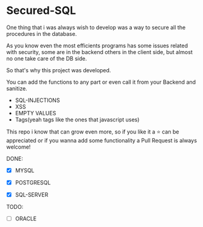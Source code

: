 # Secured-SQL
One thing that i was always wish to develop was a way to secure all the procedures in the database.

As you know even the most efficients programs has some issues related with security, some are in the backend others in the client side, but almost no one take care of the DB side.

So that's why this project was developed.

You can add the functions to any part or even call it from your Backend and sanitize.

- SQL-INJECTIONS
- XSS
- EMPTY VALUES
- Tags(yeah tags like the ones that javascript uses)

This repo i know that can grow even more, so if you like it a :star: can be appreciated or if you wanna add some functionality a Pull Request is always welcome!

DONE:
- [x] MYSQL
- [x] POSTGRESQL
- [x] SQL-SERVER


TODO:
- [ ] ORACLE
